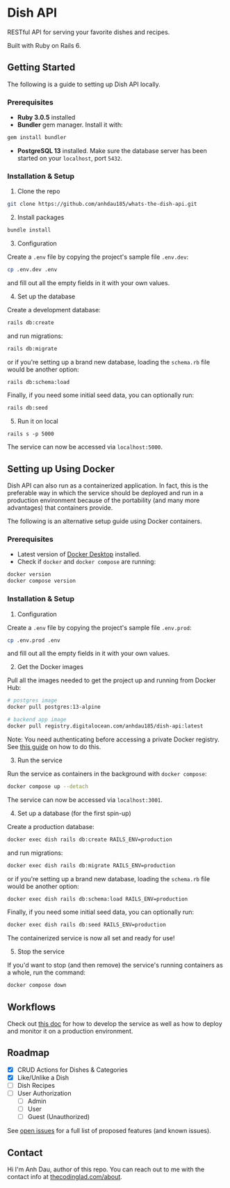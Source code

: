 # Dish API

RESTful API for serving your favorite dishes and recipes.

Built with Ruby on Rails 6.

## Getting Started

The following is a guide to setting up Dish API locally.

### Prerequisites

- **Ruby 3.0.5** installed
- **Bundler** gem manager. Install it with:

```sh
gem install bundler
```

- **PostgreSQL 13** installed. Make sure the database server has been started on your `localhost`, port `5432`.

### Installation & Setup

1. Clone the repo

```sh
git clone https://github.com/anhdau185/whats-the-dish-api.git
```

2. Install packages

```sh
bundle install
```

3. Configuration

Create a `.env` file by copying the project's sample file `.env.dev`:

```sh
cp .env.dev .env
```

and fill out all the empty fields in it with your own values.

4. Set up the database

Create a development database:

```sh
rails db:create
```

and run migrations:

```sh
rails db:migrate
```

or if you're setting up a brand new database, loading the `schema.rb` file would be another option:

```sh
rails db:schema:load
```

Finally, if you need some initial seed data, you can optionally run:

```sh
rails db:seed
```

5. Run it on local

```
rails s -p 5000
```

The service can now be accessed via `localhost:5000`.

## Setting up Using Docker

Dish API can also run as a containerized application. In fact, this is the preferable way in which the service should be deployed and run in a production environment because of the portability (and many more advantages) that containers provide.

The following is an alternative setup guide using Docker containers.

### Prerequisites

- Latest version of [Docker Desktop](https://www.docker.com/products/docker-desktop) installed.
- Check if `docker` and `docker compose` are running:

```sh
docker version
docker compose version
```

### Installation & Setup

1. Configuration

Create a `.env` file by copying the project's sample file `.env.prod`:

```sh
cp .env.prod .env
```

and fill out all the empty fields in it with your own values.

2. Get the Docker images

Pull all the images needed to get the project up and running from Docker Hub:

```sh
# postgres image
docker pull postgres:13-alpine

# backend app image
docker pull registry.digitalocean.com/anhdau185/dish-api:latest
```

Note: You need authenticating before accessing a private Docker registry. See [this guide](https://www.digitalocean.com/community/tutorials/how-to-set-up-a-private-docker-registry-on-top-of-digitalocean-spaces-and-use-it-with-digitalocean-kubernetes) on how to do this.

3. Run the service

Run the service as containers in the background with `docker compose`:

```sh
docker compose up --detach
```

The service can now be accessed via `localhost:3001`.

4. Set up a database (for the first spin-up)

Create a production database:

```sh
docker exec dish rails db:create RAILS_ENV=production
```

and run migrations:

```sh
docker exec dish rails db:migrate RAILS_ENV=production
```

or if you're setting up a brand new database, loading the `schema.rb` file would be another option:

```sh
docker exec dish rails db:schema:load RAILS_ENV=production
```

Finally, if you need some initial seed data, you can optionally run:

```sh
docker exec dish rails db:seed RAILS_ENV=production
```

The containerized service is now all set and ready for use!

5. Stop the service

If you'd want to stop (and then remove) the service's running containers as a whole, run the command:

```sh
docker compose down
```

## Workflows

Check out [this doc](https://github.com/anhdau185/application-infrastructure/blob/main/docs/whats-the-dish/workflows-backend.md) for how to develop the service as well as how to deploy and monitor it on a production environment.

<!-- ## Usage

This section lists out all the APIs exposed by the Auth Service as well as how to test them.

### API Documentation

| API Name/Purpose    | Endpoint               | Request Body                           | Bearer Token Required? | Comment             |
| ------------------- | ---------------------- | -------------------------------------- | ---------------------- | ------------------- |
| Register a New User | `POST /users/signup`   | `{ name; username; password; scope? }` | No                     |
| Get the User List   | `GET /users`           |                                        | Access Token           | Needs authorization |
| Get a User          | `GET /users/:id`       |                                        | Access Token           | Needs authorization |
| Update a User       | `PATCH /users/:id`     | `{ name; password }`                   | Access Token           | Needs authorization |
| Delete a User       | `DELETE /users/:id`    |                                        | Access Token           | Needs authorization |
| Sign In             | `POST /auth/login`     | `{ username; password }`               | No                     |
| Authenticate a User | `POST /auth/protected` |                                        | Access Token           |
| Refresh Tokens      | `POST /auth/refresh`   |                                        | Refresh Token          |
| Sign Out            | `POST /auth/logout`    |                                        | Refresh Token          |

### Testing

[Postman](https://www.postman.com/), a popular API platform, is a helpful tool to play around with and get used to the above APIs. Here are some sample collections that can be useful for testing these APIs:

- APIs: [Download here](https://gist.github.com/anhdau185/726c55cbf40cfef57a3ff377ee4576d9)
- Environment: [Download here](https://gist.github.com/anhdau185/11cbdbc976f7fc6de5b22564ef63b0ca) -->

## Roadmap

- [x] CRUD Actions for Dishes & Categories
- [x] Like/Unlike a Dish
- [ ] Dish Recipes
- [ ] User Authorization
  - [ ] Admin
  - [ ] User
  - [ ] Guest (Unauthorized)

See [open issues](https://github.com/anhdau185/whats-the-dish/issues) for a full list of proposed features (and known issues).

## Contact

Hi I'm Anh Dau, author of this repo. You can reach out to me with the contact info at [thecodinglad.com/about](https://thecodinglad.com/about).
